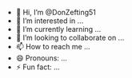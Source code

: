 - 👋 Hi, I’m @DonZefting51
- 👀 I’m interested in ...
- 🌱 I’m currently learning ...
- 💞️ I’m looking to collaborate on ...
- 📫 How to reach me ...
- 😄 Pronouns: ...
- ⚡ Fun fact: ...

<!---
DonZefting51/DonZefting51 is a ✨ special ✨ repository because its `README.md` (this file) appears on your GitHub profile.
You can click the Preview link to take a look at your changes.

I've been a Software Engineer for 50 years now retired.  
I have mostly done process controll (telephony, medical devices, Railroad systems, Air traffic control, radio systems, and satellites).
Coding has been done using Assembly, C, C++, PLM, C#, Jave, Java Script, and others.
Operating systems include raw assembly, RT11, RTMX+, DOS, AOS, RMX, Unix, Linux, Windows, ...

This is my personal account used for development of fun applications such as Golf Handicap Calculator, Raspberry PI development, and Image Handling.
--->
